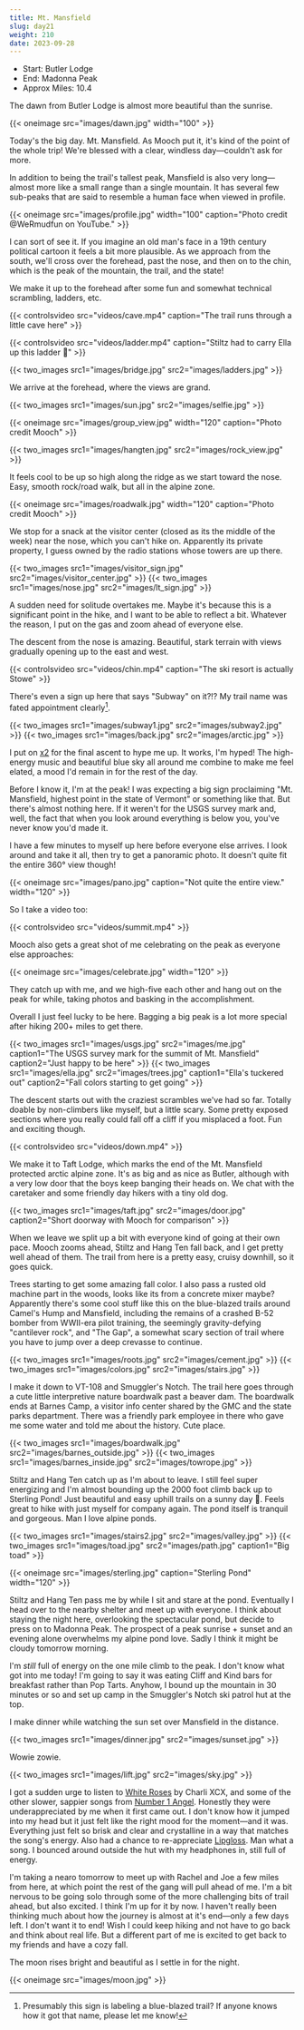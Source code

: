 ```yaml
---
title: Mt. Mansfield
slug: day21
weight: 210
date: 2023-09-28
---
```


- Start: Butler Lodge
- End: Madonna Peak
- Approx Miles: 10.4

The dawn from Butler Lodge is almost more beautiful than the sunrise.

{{< oneimage src="images/dawn.jpg" width="100" >}}

Today's the big day. Mt. Mansfield. As Mooch put it, it's kind of the point of the whole trip! We're blessed with a clear, windless day—couldn't ask for more.

In addition to being the trail's tallest peak, Mansfield is also very long—almost more like a small range than a single mountain. It has several few sub-peaks that are said to resemble a human face when viewed in profile.

{{< oneimage src="images/profile.jpg" width="100" caption="Photo credit @WeRmudfun on YouTube." >}}

I can sort of see it. If you imagine an old man's face in a 19th century political cartoon it feels a bit more plausible. As we approach from the south, we'll cross over the forehead, past the nose, and then on to the chin, which is the peak of the mountain, the trail, and the state!

We make it up to the forehead after some fun and somewhat technical scrambling, ladders, etc.

{{< controlsvideo src="videos/cave.mp4" caption="The trail runs through a little cave here" >}}

{{< controlsvideo src="videos/ladder.mp4" caption="Stiltz had to carry Ella up this ladder 💪" >}}

{{< two_images src1="images/bridge.jpg" src2="images/ladders.jpg" >}}

We arrive at the forehead, where the views are grand.

{{< two_images src1="images/sun.jpg" src2="images/selfie.jpg" >}}

{{< oneimage src="images/group_view.jpg" width="120" caption="Photo credit Mooch" >}}

{{< two_images src1="images/hangten.jpg" src2="images/rock_view.jpg" >}}

It feels cool to be up so high along the ridge as we start toward the nose. Easy, smooth rock/road walk, but all in the alpine zone.

{{< oneimage src="images/roadwalk.jpg" width="120" caption="Photo credit Mooch" >}}

We stop for a snack at the visitor center (closed as its the middle of the week) near the nose, which you can't hike on. Apparently its private property, I guess owned by the radio stations whose towers are up there.

{{< two_images src1="images/visitor_sign.jpg" src2="images/visitor_center.jpg" >}}
{{< two_images src1="images/nose.jpg" src2="images/lt_sign.jpg" >}}

A sudden need for solitude overtakes me. Maybe it's because this is a significant point in the hike, and I want to be able to reflect a bit. Whatever the reason, I put on the gas and zoom ahead of everyone else.

The descent from the nose is amazing. Beautiful, stark terrain with views gradually opening up to the east and west.

{{< controlsvideo src="videos/chin.mp4" caption="The ski resort is actually Stowe" >}}

There's even a sign up here that says "Subway" on it?!? My trail name was fated appointment clearly[^1].

{{< two_images src1="images/subway1.jpg" src2="images/subway2.jpg" >}}
{{< two_images src1="images/back.jpg" src2="images/arctic.jpg" >}}

I put on [x2](https://www.youtube.com/watch?v=ZrIUMxLmVAM) for the final ascent to hype me up. It works, I'm hyped! The high-energy music and beautiful blue sky all around me combine to make me feel elated, a mood I'd remain in for the rest of the day.

Before I know it, I'm at the peak! I was expecting a big sign proclaiming "Mt. Mansfield, highest point in the state of Vermont" or something like that. But there's almost nothing here. If it weren't for the USGS survey mark and, well, the fact that when you look around everything is below you, you've never know you'd made it.

I have a few minutes to myself up here before everyone else arrives. I look around and take it all, then try to get a panoramic photo. It doesn't quite fit the entire 360° view though!

{{< oneimage src="images/pano.jpg" caption="Not quite the entire view." width="120" >}}

So I take a video too:

{{< controlsvideo src="videos/summit.mp4" >}}

Mooch also gets a great shot of me celebrating on the peak as everyone else approaches:

{{< oneimage src="images/celebrate.jpg" width="120" >}}

They catch up with me, and we high-five each other and hang out on the peak for while, taking photos and basking in the accomplishment.

Overall I just feel lucky to be here. Bagging a big peak is a lot more special after hiking 200+ miles to get there.

{{< two_images src1="images/usgs.jpg" src2="images/me.jpg" caption1="The USGS survey mark for the summit of Mt. Mansfield" caption2="Just happy to be here" >}}
{{< two_images src1="images/ella.jpg" src2="images/trees.jpg" caption1="Ella's tuckered out" caption2="Fall colors starting to get going" >}}

The descent starts out with the craziest scrambles we've had so far. Totally doable by non-climbers like myself, but a little scary. Some pretty exposed sections where you really could fall off a cliff if you misplaced a foot. Fun and exciting though.

{{< controlsvideo src="videos/down.mp4" >}}

We make it to Taft Lodge, which marks the end of the Mt. Mansfield protected arctic alpine zone. It's as big and as nice as Butler, although with a very low door that the boys keep banging their heads on. We chat with the caretaker and some friendly day hikers with a tiny old dog.

{{< two_images src1="images/taft.jpg" src2="images/door.jpg" caption2="Short doorway with Mooch for comparison" >}}

When we leave we split up a bit with everyone kind of going at their own pace. Mooch zooms ahead, Stiltz and Hang Ten fall back, and I get pretty well ahead of them. The trail from here is a pretty easy, cruisy downhill, so it goes quick.

Trees starting to get some amazing fall color. I also pass a rusted old machine part in the woods, looks like its from a concrete mixer maybe? Apparently there's some cool stuff like this on the blue-blazed trails around Camel's Hump and Mansfield, including the remains of a crashed B-52 bomber from WWII-era pilot training, the seemingly gravity-defying "cantilever rock", and "The Gap", a somewhat scary section of trail where you have to jump over a deep crevasse to continue.

{{< two_images src1="images/roots.jpg" src2="images/cement.jpg" >}}
{{< two_images src1="images/colors.jpg" src2="images/stairs.jpg" >}}

I make it down to VT-108 and Smuggler's Notch. The trail here goes through a cute little interpretive nature boardwalk past a beaver dam. The boardwalk ends at Barnes Camp, a visitor info center shared by the GMC and the state parks department. There was a friendly park employee in there who gave me some water and told me about the history. Cute place.


{{< two_images src1="images/boardwalk.jpg" src2="images/barnes_outside.jpg" >}}
{{< two_images src1="images/barnes_inside.jpg" src2="images/towrope.jpg" >}}

Stiltz and Hang Ten catch up as I'm about to leave. I still feel super energizing and I'm almost bounding up the 2000 foot climb back up to Sterling Pond! Just beautiful and easy uphill trails on a sunny day 🙂. Feels great to hike with just myself for company again. The pond itself is tranquil and gorgeous. Man I love alpine ponds.

{{< two_images src1="images/stairs2.jpg" src2="images/valley.jpg" >}}
{{< two_images src1="images/toad.jpg" src2="images/path.jpg" caption1="Big toad" >}}

{{< oneimage src="images/sterling.jpg" caption="Sterling Pond" width="120" >}}

Stiltz and Hang Ten pass me by while I sit and stare at the pond. Eventually I head over to the nearby shelter and meet up with everyone. I think about staying the night here, overlooking the spectacular pond, but decide to press on to Madonna Peak. The prospect of a peak sunrise + sunset and an evening alone overwhelms my alpine pond love. Sadly I think it might be cloudy tomorrow morning.

I'm *still* full of energy on the one mile climb to the peak. I don't know what got into me today! I'm going to say it was eating Cliff and Kind bars for breakfast rather than Pop Tarts. Anyhow, I bound up the mountain in 30 minutes or so and set up camp in the Smuggler's Notch ski patrol hut at the top.

I make dinner while watching the sun set over Mansfield in the distance.

{{< two_images src1="images/dinner.jpg" src2="images/sunset.jpg" >}}

Wowie zowie.

{{< two_images src1="images/lift.jpg" src2="images/sky.jpg" >}}

I got a sudden urge to listen to [White Roses](https://www.youtube.com/watch?v=YaHt106IqkY) by Charli XCX, and some of the other slower, sappier songs from [Number 1 Angel](https://en.wikipedia.org/wiki/Number_1_Angel). Honestly they were underappreciated by me when it first came out. I don't know how it jumped into my head but it just felt like the right mood for the moment—and it was. Everything just felt so brisk and clear and crystalline in a way that matches the song's energy. Also had a chance to re-appreciate [Lipgloss](https://www.youtube.com/watch?v=U3wSBK6xiXs). Man what a song. I bounced around outside the hut with my headphones in, still full of energy.

I'm taking a nearo tomorrow to meet up with Rachel and Joe a few miles from here, at which point the rest of the gang will pull ahead of me. I'm a bit nervous to be going solo through some of the more challenging bits of trail ahead, but also excited. I think I'm up for it by now. I haven't really been thinking much about how the journey is almost at it's end—only a few days left. I don't want it to end! Wish I could keep hiking and not have to go back and think about real life. But a different part of me is excited to get back to my friends and have a cozy fall.

The moon rises bright and beautiful as I settle in for the night.

{{< oneimage src="images/moon.jpg" >}}



[^1]: Presumably this sign is labeling a blue-blazed trail? If anyone knows how it got that name, please let me know!
